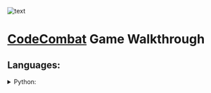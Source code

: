 <picture>
  <source media="(prefers-color-scheme: dark)" srcset="https://user-images.githubusercontent.com/114851245/197361567-2ad617b1-fdaa-49ca-800f-a345f158ff7c.png">
  <source media="(prefers-color-scheme: light)" srcset="https://user-images.githubusercontent.com/114851245/197361566-35a462cd-337b-4d2f-b60f-ca0d88e072de.png">
  <img alt="text" src="https://user-images.githubusercontent.com/114851245/197361566-35a462cd-337b-4d2f-b60f-ca0d88e072de.png">
</picture>

# [CodeCombat](https://codecombat.com/) Game Walkthrough

## Languages:

<details><summary>Python:</summary>
<p>

  * Battle Scripts: [Hozaifa](https://github.com/AmmFed/CodeCombat-GameWalkthrough/blob/main/Languages/Python/hozaifa-battles.py) - [Amar](https://github.com/AmmFed/CodeCombat-GameWalkthrough/blob/main/Languages/Python/amar-battles.py)
  * Levels: [Hozaifa](https://github.com/AmmFed/CodeCombat-GameWalkthrough/blob/main/Languages/Python/hozaifa-levels.py) - [Amar](https://github.com/AmmFed/CodeCombat-GameWalkthrough/blob/main/Languages/Python/amar-levels.py)
  * [Notes 1](https://www.w3schools.com/python/python_ref_glossary.asp) - [Notes 2](https://www.w3schools.com/python/python_ref_glossary.asp)

</p>
</details>
